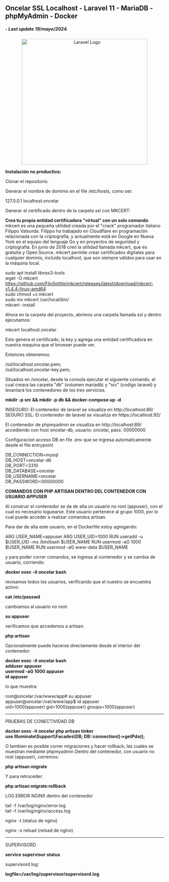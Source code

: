 ## Oncelar SSL Localhost - Laravel 11 - MariaDB - phpMyAdmin - Docker  
##### - Last update 19/mayo/2024.
  

<p align="center"><a href="https://laravel.com" target="_blank"><img src="https://raw.githubusercontent.com/laravel/art/master/logo-lockup/5%20SVG/2%20CMYK/1%20Full%20Color/laravel-logolockup-cmyk-red.svg" width="400" alt="Laravel Logo"></a></p>

**Instalación no productiva:**  

Clonar el repositorio.  

Generar el nombre de dominio en el file /etc/hosts, como ser:

127.0.0.1 localhost.oncelar  

Generar el certificado dentro de la carpeta ssl con MKCERT:

**Crea tu propia entidad certificadora "virtual" con un solo comando**
mkcert es una pequeña utilidad creada por el "crack" programador italiano Filippo Valsorda. Filippo ha trabajado en Cloudflare en programación relacionada con la criptografía, y actualmente está en Google en Nueva York en el equipo del lenguaje Go y en proyectos de seguridad y criptografía. En junio de 2018 creó la utilidad llamada mkcert, que es gratuita y Open Source. mkcert permite crear certificados digitales para cualquier dominio, incluido localhost, que son siempre válidos para usar en la máquina local.

sudo apt install libnss3-tools  
wget -O mkcert https://github.com/FiloSottile/mkcert/releases/latest/download/mkcert-v1.4.4-linux-amd64  
sudo chmod +x mkcert  
sudo mv mkcert /usr/local/bin/  
mkcert -install  

Ahora en la carpeta del proyecto, abrimos una carpeta llamada ssl y dentro ejecutamos:

mkcert localhost.oncelar

Esto genera el certificado, la key y agrega una entidad certificadora en nuestra maquina que el browser puede ver.

Entonces obtenemos:

/ssl/localhost.oncelar.pem;  
/ssl/localhost.oncelar-key.pem;  


Situados en /oncelar, desde la consola ejecutar el siguiente comando, el cual creara las carpeta "db" (volumen mariadb) y "src" (codigo laravel) y levantará los contenedores de los tres servicios.

**mkdir -p src && mkdir -p db && docker-compose up -d**  

INSEGURO:   El contenedor de laravel se visualiza en http://localhost:86/  
SEGURO SSL: El contenedor de laravel se visualiza en https://localhost:92/  


El contenedor de phpmyadmin se visualiza en http://localhost:89/  accediendo con host oncelar-db, usuario: oncelar, pass: 00000000  

Configuracion acceso DB en file .env que se ingresa automaticamente desde el file entrypoint 

DB_CONNECTION=mysql  
DB_HOST=oncelar-db  
DB_PORT=3310  
DB_DATABASE=oncelar  
DB_USERNAME=oncelar  
DB_PASSWORD=00000000  

**COMANDOS CON PHP ARTISAN DENTRO DEL CONTENEDOR CON USUARIO APPUSER**

Al construir el contenedor se da de alta un usuario no root (appuser), con el cual es necesario loguearse.
Este usuario pertenece al grupo 1000, por lo cual puede acceder a realizar comandos artisan.  

Para dar de alta este usuario, en el Dockerfile estoy agregando:

ARG USER_NAME=appuser
ARG USER_UID=1000
RUN useradd -u $USER_UID -ms /bin/bash $USER_NAME
RUN usermod -aG 1000 $USER_NAME
RUN usermod -aG www-data $USER_NAME

y para poder correr comandos, se ingresa al contenedor y se cambia de usuario, corriendo:

**docker exec -it oncelar bash**  

revisamos todos los usuarios, verificando que el nuestro se encuentra activo:

**cat /etc/passwd**  

cambiamos al usuario no root:

**su appuser** 

verificamos que accedemos a artisan:

**php artisan**  

Opcionalmente puede hacerse directamente desde el interior del contenedor:  

**docker exec -it oncelar bash**  
**adduser appuser**  
**usermod -aG 1000 appuser**  
**id appuser**  

lo que muestra:  

root@oncelar:/var/www/app# su appuser  
appuser@oncelar:/var/www/app$ id appuser  
uid=1000(appuser) gid=1000(appuser) groups=1000(appuser)  

--------------------------------------

PRUEBAS DE CONECTIVIDAD DB  

**docker exec -it oncelar php artisan tinker**  
**use Illuminate\Support\Facades\DB; DB::connection()->getPdo();**  

O tambien es posible correr migraciones y hacer rollback, las cuales se muestran mediante phpmyadmin
Dentro del contenedor, con usuario no root (appuser), corremos:  

**php artisan migrate**  

Y para retroceder:  

**php artisan migrate:rollback**   


LOG ERROR NGINX dentro del contenedor

tail -f /var/log/nginx/error.log  
tail -f /var/log/nginx/access.log  

nginx -t  (status de nginx)  

nginx -s reload  (reload de nginx)  

--------------------------------------

SUPERVISORD

**service supervisor status**  

supervisord log:  

**logfile=/var/log/supervisor/supervisord.log**  
